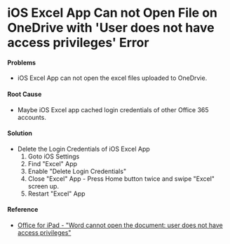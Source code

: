 # iOS Excel App Can not Open File on OneDrive with 'User does not have access privileges' Error

#### Problems
* iOS Excel App can not open the excel files uploaded to OneDrvie.

#### Root Cause
* Maybe iOS Excel app cached login credentials of other Office 365 accounts.

#### Solution
* Delete the Login Credentials of iOS Excel App
    1. Goto iOS Settings
    2. Find "Excel" App
    3. Enable "Delete Login Credentials"
    4. Close "Excel" App - Press Home button twice and swipe "Excel" screen up.
    5. Restart "Excel" App

#### Reference
* [Office for iPad - "Word cannot open the document: user does not have access privileges"](http://answers.microsoft.com/en-us/msoffice/forum/msoffice_word-mso_imobile/office-for-ipad-word-cannot-open-the-document-user/4f48b09f-5d28-4e2a-8aea-5024fe3de819)
